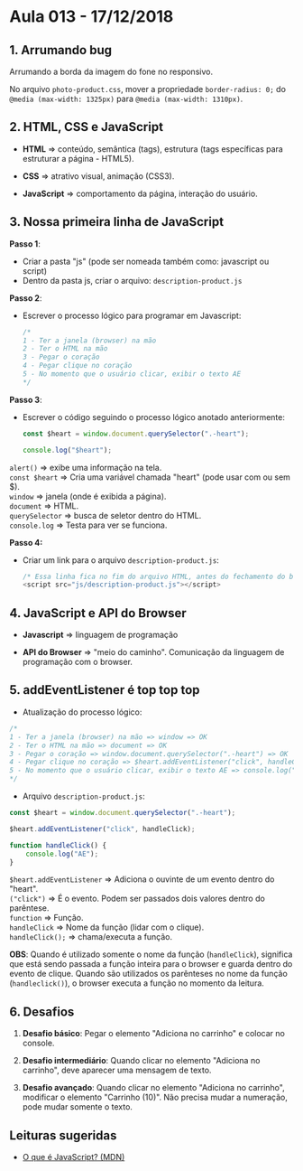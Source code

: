 # Aula 013 - 17/12/2018 
    
## 1. Arrumando bug

Arrumando a borda da imagem do fone no responsivo.

No arquivo `photo-product.css`, mover a propriedade `border-radius: 0;` do `@media (max-width: 1325px)` para `@media (max-width: 1310px)`.

## 2. HTML, CSS e JavaScript

- **HTML** => conteúdo, semântica (tags), estrutura (tags específicas para estruturar a página - HTML5).

- **CSS** => atrativo visual, animação (CSS3).

- **JavaScript** => comportamento da página, interação do usuário.

## 3. Nossa primeira linha de JavaScript

**Passo 1**:
- Criar a pasta "js" (pode ser nomeada também como: javascript ou script)
- Dentro da pasta js, criar o arquivo: `description-product.js`

**Passo 2**:  
- Escrever o processo lógico para programar em Javascript:

    ```js
    /*
    1 - Ter a janela (browser) na mão
    2 - Ter o HTML na mão
    3 - Pegar o coração
    4 - Pegar clique no coração
    5 - No momento que o usuário clicar, exibir o texto AE
    */
    ```

**Passo 3**:
- Escrever o código seguindo o processo lógico anotado anteriormente:

    ```js
    const $heart = window.document.querySelector(".-heart");

    console.log("$heart");
    ```

`alert()` => exibe uma informação na tela.  
`const $heart` => Cria uma variável chamada "heart" (pode usar com ou sem $).  
`window` => janela (onde é exibida a página).  
`document` => HTML.  
`querySelector` => busca de seletor dentro do HTML.   
`console.log` => Testa para ver se funciona.

**Passo 4:**
- Criar um link para o arquivo `description-product.js`:

    ```js
    /* Essa linha fica no fim do arquivo HTML, antes do fechamento do body */
    <script src="js/description-product.js"></script>
    ```

## 4. JavaScript e API do Browser

- **Javascript** => linguagem de programação

- **API do Browser** => "meio do caminho". Comunicação da linguagem de programação com o browser.

## 5. addEventListener é top top top

- Atualização do processo lógico:

```js
/*
1 - Ter a janela (browser) na mão => window => OK
2 - Ter o HTML na mão => document => OK
3 - Pegar o coração => window.document.querySelector(".-heart") => OK
4 - Pegar clique no coração => $heart.addEventListener("click", handleClick); => OK
5 - No momento que o usuário clicar, exibir o texto AE => console.log("AE"); => OK
*/
```

- Arquivo `description-product.js`:

```js
const $heart = window.document.querySelector(".-heart");

$heart.addEventListener("click", handleClick);

function handleClick() {
    console.log("AE");
}
```

`$heart.addEventListener` => Adiciona o ouvinte de um evento dentro do "heart".  
`("click")` => É o evento. Podem ser passados dois valores dentro do parêntese.  
`function` =>  Função.  
`handleClick` => Nome da função (lidar com o clique).  
`handleClick();` => chama/executa a função.

**OBS**: Quando é utilizado somente o nome da função (`handleClick`), significa que está sendo passada a função inteira para o browser e guarda dentro do evento de clique. Quando são utilizados os parênteses no nome da função (`handleclick()`), o browser executa a função no momento da leitura.

## 6. Desafios

1. **Desafio básico**: Pegar o elemento "Adiciona no carrinho" e colocar no console.

2. **Desafio intermediário**: Quando clicar no elemento "Adiciona no carrinho", deve aparecer uma mensagem de texto.

3. **Desafio avançado**: Quando clicar no elemento "Adiciona no carrinho", modificar o elemento "Carrinho (10)". Não precisa mudar a numeração, pode mudar somente o texto.

## Leituras sugeridas

- [O que é JavaScript? (MDN)](https://developer.mozilla.org/pt-BR/docs/Learn/JavaScript/First_steps/O_que_e_JavaScript)
